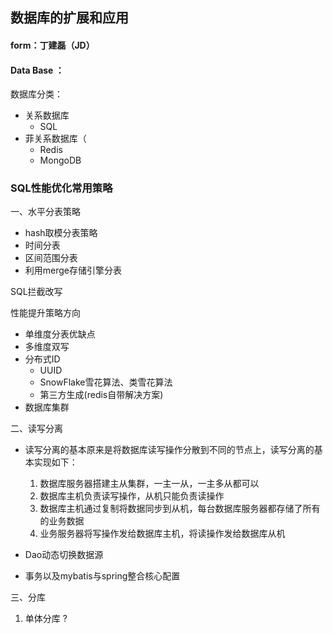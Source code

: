 ## 数据库的扩展和应用
#### form：丁建磊（JD）

#### Data Base ：
数据库分类： 
  * 关系数据库
    * SQL
  * 菲关系数据库（
    * Redis
    * MongoDB

### SQL性能优化常用策略
一、水平分表策略
  * hash取模分表策略
  * 时间分表
  * 区间范围分表
  * 利用merge存储引擎分表
  
  SQL拦截改写

  性能提升策略方向
  * 单维度分表优缺点
  * 多维度双写
  * 分布式ID
    * UUID
    * SnowFlake雪花算法、类雪花算法
    * 第三方生成(redis自带解决方案)
  * 数据库集群

二、读写分离
  * 读写分离的基本原来是将数据库读写操作分散到不同的节点上，读写分离的基本实现如下：
    1. 数据库服务器搭建主从集群，一主一从，一主多从都可以
    2. 数据库主机负责读写操作，从机只能负责读操作
    3. 数据库主机通过复制将数据同步到从机，每台数据库服务器都存储了所有的业务数据
    4. 业务服务器将写操作发给数据库主机，将读操作发给数据库从机
  
  * Dao动态切换数据源
  * 事务以及mybatis与spring整合核心配置

三、分库
  1. 单体分库
  ?
